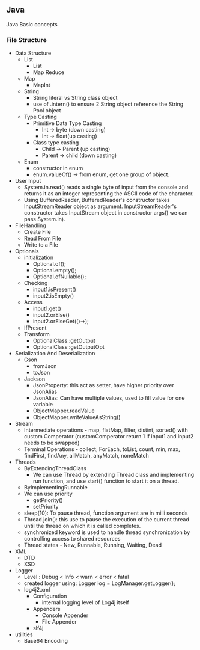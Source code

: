 ##  Java

Java Basic concepts

### File Structure
*  Data Structure
   * List
     * List 
     * Map Reduce
   * Map
     * MapInt
   * String
     * String literal vs String class object
     * use of .intern() to ensure 2 String object reference the String Pool object
   * Type Casting
     * Primitive Data Type Casting
       * Int -> byte (down casting)
       * Int -> float(up casting)
     * Class type casting
       * Child -> Parent (up casting)
       * Parent -> child (down casting)
   * Enum
     * constructor in enum
     * enum.valueOf() -> from enum, get one group of object.
* User Input
  * System.in.read() reads a single byte of input from the console and returns it as an integer representing the ASCII code of the character.
  * Using BufferedReader, BufferedReader's constructor takes InputStreamReader object as argument. InputStreamReader's constructor takes InputStream object in constructor args() we can pass System.in).
* FileHandling
  * Create File
  * Read From File
  * Write to a File
* Optionals
  * initialization
    * Optional.of(); 
    * Optional.empty();
    * Optional.ofNullable();
  * Checking
    * input1.isPresent()
    * input2.isEmpty()
  * Access
    * input1.get()
    * input2.orElse()
    * input2.orElseGet(()->);
  * IfPresent
  * Transform
    * OptionalClass::getOutput
    * OptionalClass::getOutputOpt
* Serialization And Deserialization
  * Gson
    * fromJson
    * toJson
  * Jackson
    * JsonProperty: this act as setter, have higher priority over JsonAlias 
    * JsonAlias: Can have multiple values, used to fill value for one variable
    * ObjectMapper.readValue
    * ObjectMapper.writeValueAsString()
* Stream
  * Intermediate operations - map, flatMap, filter, distint, sorted() with custom Comperator (customComperator return 1 if input1 and input2 needs to be swapped)
  * Terminal Operations - collect, ForEach, toList,  count, min, max, findFirst, findAny, allMatch, anyMatch, noneMatch
* Threads
  * ByExtendingThreadClass
    * We can use Thread by extending Thread class and implementing run function, and use start() function to start it on a thread.
  * ByImplementingRunnable
  * We can use priority
    * getPriority()
    * setPriority
  * sleep(10): To pause thread, function argument are in milli seconds
  * Thread.join(): this use to pause the execution of the current thread until the thread on which it is called completes.
  * synchronized keyword is used to handle thread synchronization by controlling access to shared resources
  * Thread states - New, Runnable, Running, Waiting, Dead
* XML
  * DTD
  * XSD
* Logger
  * Level : Debug < Info < warn < error < fatal
  * created logger using: Logger log = LogManager.getLogger();
  * log4j2.xml
    * Configuration
      *  internal logging level of Log4j itself
    * Appenders
      * Console Appender
      * File Appender
    * slf4j
* utilities
  * Base64 Encoding
